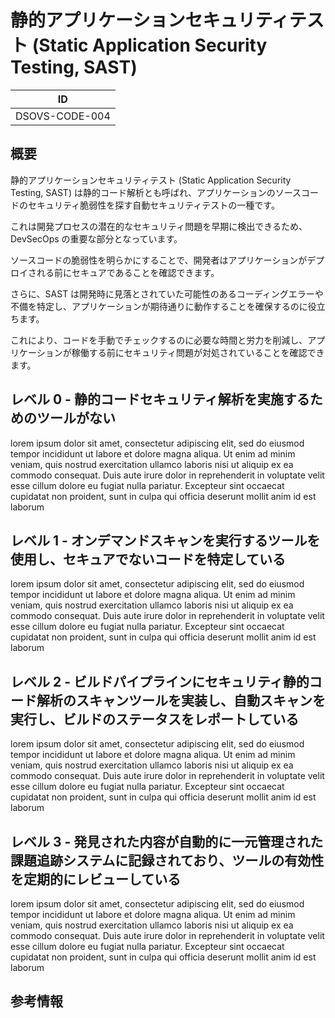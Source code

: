 # 静的アプリケーションセキュリティテスト (Static Application Security Testing, SAST)

| ID             |
| -------------- |
| DSOVS-CODE-004 |

## 概要

静的アプリケーションセキュリティテスト (Static Application Security Testing, SAST) は静的コード解析とも呼ばれ、アプリケーションのソースコードのセキュリティ脆弱性を探す自動セキュリティテストの一種です。

これは開発プロセスの潜在的なセキュリティ問題を早期に検出できるため、DevSecOps の重要な部分となっています。

ソースコードの脆弱性を明らかにすることで、開発者はアプリケーションがデプロイされる前にセキュアであることを確認できます。

さらに、SAST は開発時に見落とされていた可能性のあるコーディングエラーや不備を特定し、アプリケーションが期待通りに動作することを確保するのに役立ちます。

これにより、コードを手動でチェックするのに必要な時間と労力を削減し、アプリケーションが稼働する前にセキュリティ問題が対処されていることを確認できます。

## レベル 0 - 静的コードセキュリティ解析を実施するためのツールがない

lorem ipsum dolor sit amet, consectetur adipiscing elit, sed do eiusmod tempor incididunt ut labore et dolore magna aliqua. Ut enim ad minim veniam, quis nostrud exercitation ullamco laboris nisi ut aliquip ex ea commodo consequat. Duis aute irure dolor in reprehenderit in voluptate velit esse cillum dolore eu fugiat nulla pariatur. Excepteur sint occaecat cupidatat non proident, sunt in culpa qui officia deserunt mollit anim id est laborum

## レベル 1 - オンデマンドスキャンを実行するツールを使用し、セキュアでないコードを特定している

lorem ipsum dolor sit amet, consectetur adipiscing elit, sed do eiusmod tempor incididunt ut labore et dolore magna aliqua. Ut enim ad minim veniam, quis nostrud exercitation ullamco laboris nisi ut aliquip ex ea commodo consequat. Duis aute irure dolor in reprehenderit in voluptate velit esse cillum dolore eu fugiat nulla pariatur. Excepteur sint occaecat cupidatat non proident, sunt in culpa qui officia deserunt mollit anim id est laborum

## レベル 2 - ビルドパイプラインにセキュリティ静的コード解析のスキャンツールを実装し、自動スキャンを実行し、ビルドのステータスをレポートしている

lorem ipsum dolor sit amet, consectetur adipiscing elit, sed do eiusmod tempor incididunt ut labore et dolore magna aliqua. Ut enim ad minim veniam, quis nostrud exercitation ullamco laboris nisi ut aliquip ex ea commodo consequat. Duis aute irure dolor in reprehenderit in voluptate velit esse cillum dolore eu fugiat nulla pariatur. Excepteur sint occaecat cupidatat non proident, sunt in culpa qui officia deserunt mollit anim id est laborum

## レベル 3 - 発見された内容が自動的に一元管理された課題追跡システムに記録されており、ツールの有効性を定期的にレビューしている

lorem ipsum dolor sit amet, consectetur adipiscing elit, sed do eiusmod tempor incididunt ut labore et dolore magna aliqua. Ut enim ad minim veniam, quis nostrud exercitation ullamco laboris nisi ut aliquip ex ea commodo consequat. Duis aute irure dolor in reprehenderit in voluptate velit esse cillum dolore eu fugiat nulla pariatur. Excepteur sint occaecat cupidatat non proident, sunt in culpa qui officia deserunt mollit anim id est laborum

## 参考情報
